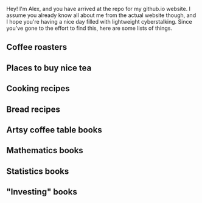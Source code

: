 Hey! I'm Alex, and you have arrived at the repo for my github.io website. I assume you already know all about me from the actual website though, and I hope you're having a nice day filled with lightweight cyberstalking. Since you've gone to the effort to find this, here are some lists of things.


## Coffee roasters


## Places to buy nice tea


## Cooking recipes


## Bread recipes


## Artsy coffee table books


## Mathematics books


## Statistics books


## "Investing" books


